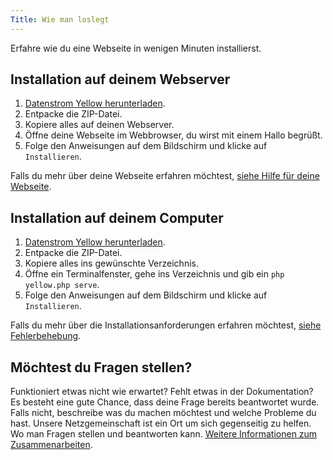 ```yaml
---
Title: Wie man loslegt
---
```

Erfahre wie du eine Webseite in wenigen Minuten installierst.

## Installation auf deinem Webserver

1. [Datenstrom Yellow herunterladen](https://github.com/datenstrom/yellow/archive/refs/heads/main.zip).
2. Entpacke die ZIP-Datei.
3. Kopiere alles auf deinen Webserver.
4. Öffne deine Webseite im Webbrowser, du wirst mit einem Hallo begrüßt.
5. Folge den Anweisungen auf dem Bildschirm und klicke auf `Installieren`.

Falls du mehr über deine Webseite erfahren möchtest, [siehe Hilfe für deine Webseite](.).

## Installation auf deinem Computer

1. [Datenstrom Yellow herunterladen](https://github.com/datenstrom/yellow/archive/refs/heads/main.zip).
2. Entpacke die ZIP-Datei. 
3. Kopiere alles ins gewünschte Verzeichnis.
4. Öffne ein Terminalfenster, gehe ins Verzeichnis und gib ein `php yellow.php serve`.
5. Folge den Anweisungen auf dem Bildschirm und klicke auf `Installieren`.

Falls du mehr über die Installationsanforderungen erfahren möchtest, [siehe Fehlerbehebung](troubleshooting).

## Möchtest du Fragen stellen?

Funktioniert etwas nicht wie erwartet? Fehlt etwas in der Dokumentation? Es besteht eine gute Chance, dass deine Frage bereits beantwortet wurde. Falls nicht, beschreibe was du machen möchtest und welche Probleme du hast. Unsere Netzgemeinschaft ist ein Ort um sich gegenseitig zu helfen. Wo man Fragen stellen und beantworten kann. [Weitere Informationen zum Zusammenarbeiten](contributing-guidelines).
